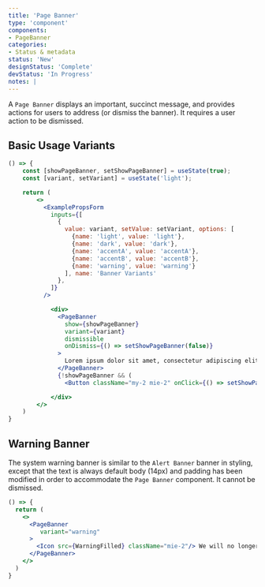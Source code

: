```yaml
---
title: 'Page Banner'
type: 'component'
components:
- PageBanner
categories:
- Status & metadata
status: 'New'
designStatus: 'Complete'
devStatus: 'In Progress'
notes: |
---
```


A ``Page Banner`` displays an important, succinct message, and provides actions for users to address (or dismiss the banner). It requires a user action to be dismissed.

## Basic Usage Variants

```jsx live
() => {
    const [showPageBanner, setShowPageBanner] = useState(true);
    const [variant, setVariant] = useState('light');

    return (
        <>
          <ExamplePropsForm
            inputs={[
              {
                value: variant, setValue: setVariant, options: [
                  {name: 'light', value: 'light'},
                  {name: 'dark', value: 'dark'},
                  {name: 'accentA', value: 'accentA'},
                  {name: 'accentB', value: 'accentB'},
                  {name: 'warning', value: 'warning'}
                ], name: 'Banner Variants'
              },
            ]}
          />

            <div>
              <PageBanner
                show={showPageBanner}
                variant={variant}
                dismissible
                onDismiss={() => setShowPageBanner(false)}
              >
                Lorem ipsum dolor sit amet, consectetur adipiscing elit, sed do eiusmod tempor incididunt ut labore.
              </PageBanner>
              {!showPageBanner && (
                <Button className="my-2 mie-2" onClick={() => setShowPageBanner(true)}>Show Page Banner</Button>)}

            </div>
        </>
    )
}
```



## Warning Banner

The system warning banner is similar to the ``Alert Banner`` banner in styling, except that the text is always default body (14px) and padding has been modified in order to accommodate the ``Page Banner`` component. It cannot be dismissed.

```jsx live
() => {
  return (
    <>
      <PageBanner
         variant="warning"
      >
        <Icon src={WarningFilled} className="mie-2"/> We will no longer support Internet Explorer 11.
      </PageBanner>
    </>
  )
}
```

